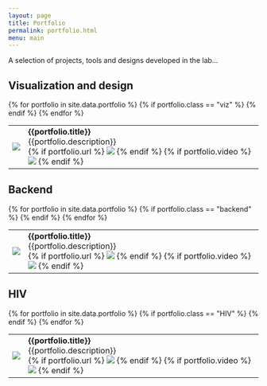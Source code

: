 ```yaml
---
layout: page
title: Portfolio
permalink: portfolio.html
menu: main
---
```

A selection of projects, tools and designs developed in the lab…

## Visualization and design
<table>
{% for portfolio in site.data.portfolio %}
  {% if portfolio.class == "viz" %}
    <tr>
    <td><img src="{{site.baseurl}}/assets/{{portfolio.image}}" /></td>
    <td>
      <b>{{portfolio.title}}</b><br/>
      {{portfolio.description}}<br/>
      {% if portfolio.url %}
      <a href="{{portfolio.url}}"><img src="{{ site.baseurl }}/assets/ic_link_black_24dp_1x.png"/></a>
      {% endif %}
      {% if portfolio.video %}
      <a href="{{portfolio.video}}"><img src="{{ site.baseurl }}/assets/ic_video_library_black_24dp_1x.png"/></a>
      {% endif %}
    </td>
    </tr>
  {% endif %}
{% endfor %}
</table>

<p></p>

## Backend
<table>
{% for portfolio in site.data.portfolio %}
  {% if portfolio.class == "backend" %}
  <tr>
  <td><img src="{{site.baseurl}}/assets/{{portfolio.image}}" /></td>
  <td>
    <b>{{portfolio.title}}</b><br/>
    {{portfolio.description}}<br/>
    {% if portfolio.url %}
    <a href="{{portfolio.url}}"><img src="{{ site.baseurl }}/assets/ic_link_black_24dp_1x.png"/></a>
    {% endif %}
    {% if portfolio.video %}
    <a href="{{portfolio.video}}"><img src="{{ site.baseurl }}/assets/ic_video_library_black_24dp_1x.png"/></a>
    {% endif %}
  </td>
  </tr>
  {% endif %}
{% endfor %}
</table>

<p></p>

## HIV
<table>
{% for portfolio in site.data.portfolio %}
  {% if portfolio.class == "HIV" %}
  <tr>
  <td><img src="{{site.baseurl}}/assets/{{portfolio.image}}" /></td>
  <td>
    <b>{{portfolio.title}}</b><br/>
    {{portfolio.description}}<br/>
    {% if portfolio.url %}
    <a href="{{portfolio.url}}"><img src="{{ site.baseurl }}/assets/ic_link_black_24dp_1x.png"/></a>
    {% endif %}
    {% if portfolio.video %}
    <a href="{{portfolio.video}}"><img src="{{ site.baseurl }}/assets/ic_video_library_black_24dp_1x.png"/></a>
    {% endif %}
  </td>
  </tr>
  {% endif %}
{% endfor %}
</table>
